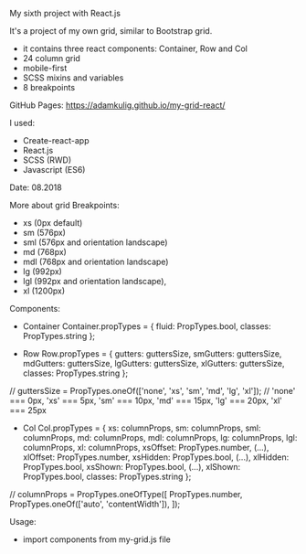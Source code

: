 My sixth project with React.js

It's a project of my own grid, similar to Bootstrap grid.
- it contains three react components: Container, Row and Col
- 24 column grid
- mobile-first
- SCSS mixins and variables
- 8 breakpoints

GitHub Pages:
https://adamkulig.github.io/my-grid-react/

I used:
- Create-react-app
- React.js
- SCSS (RWD)
- Javascript (ES6)

Date: 08.2018

More about grid
Breakpoints: 
- xs (0px default)
- sm (576px)
- sml (576px and orientation landscape)
- md (768px)
- mdl (768px and orientation landscape)
- lg (992px)
- lgl (992px and orientation landscape),
- xl (1200px)

Components:
- Container 
Container.propTypes = {
  fluid: PropTypes.bool,
  classes: PropTypes.string
};

- Row 
Row.propTypes = {
  gutters: guttersSize,
  smGutters: guttersSize,
  mdGutters: guttersSize,
  lgGutters: guttersSize,
  xlGutters: guttersSize,
  classes: PropTypes.string
};

// guttersSize = PropTypes.oneOf(['none', 'xs', 'sm', 'md', 'lg', 'xl']);
// 'none' === 0px, 'xs' === 5px, 'sm' === 10px, 'md' === 15px, 'lg' === 20px, 'xl' === 25px

- Col 
Col.propTypes = {
  xs: columnProps,
  sm: columnProps,
  sml: columnProps,
  md: columnProps,
  mdl: columnProps,
  lg: columnProps,
  lgl: columnProps,
  xl: columnProps,
  xsOffset: PropTypes.number,
  (...),
  xlOffset: PropTypes.number,
  xsHidden: PropTypes.bool,
  (...),
  xlHidden: PropTypes.bool,
  xsShown: PropTypes.bool,
  (...),
  xlShown: PropTypes.bool,
  classes: PropTypes.string
};

// columnProps = PropTypes.oneOfType([
  PropTypes.number,
  PropTypes.oneOf(['auto', 'contentWidth']),
]);

Usage:
- import components from my-grid.js file
